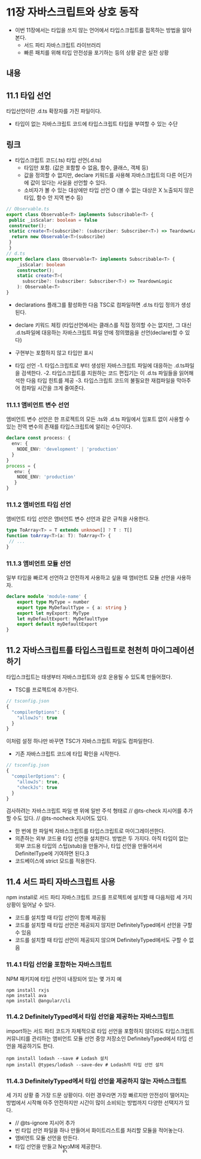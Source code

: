 # 11장 자바스크립트와 상호 동작
- 이번 11장에서는 타입을 쓰지 않는 언어에서 타입스크립트를 접목하는 방법을 알아본다.
  - 서드 파티 자바스크립트 라이브러리
  - 빠른 패치를 위해 타입 안전성을 포기하는 등의 상황 같은 실전 상황

## 내용
## 11.1 타입 선언
타입선언이란 .d.ts 확장자를 가진 파일이다.
- 타입이 없는 자바스크립트 코드에 타입스크립트 타입을 부여할 수 있는 수단

## 링크
- 타입스크립트 코드(.ts) 타입 선언(.d.ts)
  - 타입만 포함. (값은 포함할 수 없음, 함수, 클래스, 객체 등)
  - 값을 정의할 수 없지만, declare 키워드를 사용해 자바스크립트의 다른 어딘가에 값이 있다는 사실을 선언할 수 있다.
  - 소비자가 볼 수 있는 대상에만 타입 선언 O (볼 수 없는 대상은 X 노출되지 않은 타입, 함수 안 지역 변수 등)


```ts
// Observable.ts
export class Observable<T> implements Subscribable<T> {
 public _isScalar: boolean = false
 constructor();
 static create<T>(subscribe?: (subscriber: Subscriber<T>) => TeardownLogic) {
  return new Observable<T>(subscribe)
 }
 }
// d.ts
export declare class Observable<T> implements Subscribable<T> { 
    _isScalar: boolean
    constructor();
    static create<T>(
      subscribe?: (subscriber: Subscriber<T>) => TeardownLogic
    ): Observable<T>
}
```

- declarations 플래그를 활성화한 다음 TSC로 컴파일하면 .d.ts 타입 정의가 생성된다.

- declare 키워드 체킹 (타입선언에서는 클래스를 직접 정의할 수는 없지만, 그 대신 .d.ts파일에 대응하는 자바스크립트 파일 안에 정의했음을 선언(declare)할 수 있다)
- 구현부는 포함하지 않고 타입만 표시

- 타입 선언
  -1. 타입스크립트로 부터 생성된 자바스크립트 파일에 대응하는 .d.ts파일을 검색한다.
  -2. 타입스크립트를 지원하는 코드 편집기는 이 .d.ts 파일들을 읽어해석한 다음 타입 힌트를 제공
  -3. 타입스크립트 코드의 불필요한 재컴파일을 막아주어 컴파일 시간을 크게 줄여준다.

### 11.1.1 앰비언트 변수 선언
엠비언트 변수 선언은 한 프로젝트의 모든 .ts와 .d.ts 파일에서 임포트 없이 사용할 수 있는 전역 변수의 존재를 타입스크립트에 알리는 수단이다.

```ts
declare const process: {
  env: {
    NODE_ENV: 'development' | 'production'
  }
}
process = {
   env: {
    NODE_ENV: 'production'
   }
}
```

### 11.1.2 앰비언트 타입 선언
앰비언트 타입 선언은 앰비언트 변수 선언과 같은 규칙을 사용한다.

```ts
type ToArray<T> = T extends unknown[] ? T : T[]
function toArray<T>(a: T): ToArray<T> {
 // ...
}
```


### 11.1.3 앰비언트 모듈 선언
일부 타입을 빠르게 선언하고 안전하게 사용하고 싶을 때 앰비언트 모듈 선언을 사용하자.

```ts
declare module 'module-name' {
    export type MyType = number
    export type MyDefaultType = { a: string }
    export let myExport: MyType
    let myDefaultExport: MyDefaultType
    export default myDefaultExport
}
```

## 11.2 자바스크립트를 타입스크립트로 천천히 마이그레이션하기
타입스크립트는 태생부터 자바스크립트와 상호 운용될 수 있도록 만들어졌다.

- TSC를 프로젝트에 추가한다.
```ts
// tsconfig.json
{
  "compilerOptions": {
    "allowJs": true
  }
}
```
이처럼 설정 하나만 바꾸면 TSC가 자바스크립트 파일도 컴파일한다.

- 기존 자바스크립트 코드에 타입 확인을 시작한다.
```ts
// tsconfig.json
{
  "compilerOptions": {
    "allowJs": true,
    "checkJs": true
  }
}
```
검사하려는 자바스크립트 파일 맨 위에 일반 주석 형태로 // @ts-check 지시어를 추가할 수도 있다.
// @ts-nocheck 지시어도 있다.

- 한 번에 한 파일씩 자바스크립트를 타입스크립트로 마이그레이션한다.
- 의존하는 외부 코드용 타입 선언을 설치한다. 방법은 두 가지다. 아직 타입이 없는 외부 코드용 타입의 스텁(stub)을 만들거나, 타입 선언을 만들어서서 DefinitelType에 기여하면 된다.3
- 코드베이스에 strict 모드를 적용한다.

## 11.4 서드 파티 자바스크립트 사용
npm install로 서드 파티 자바스크립트 코드를 프로젝트에 설치할 때 다음처럼 세 가지 상황이 일어날 수 있다.
- 코드를 설치할 때 타입 선언이 함께 제공됨
- 코드를 설치할 때 타입 선언은 제공되지 않지만 DefinitelyTyped에서 선언을 구할 수 있음
- 코드를 설치할 때 타입 선언이 제공되지 않으며 DefinitelyTyped에서도 구할 수 없음

### 11.4.1 타입 선언을 포함하는 자바스크립트
NPM 패키지에 타입 선언이 내장되어 있는 몇 가지 예

```
npm install rxjs
npm install ava
npm install @angular/cli
```

### 11.4.2 DefinitelyTyped에서 타입 선언을 제공하는 자바스크립트
import하는 서드 파티 코드가 자체적으로 타입 선언을 포함하지 않더라도 타입스크립트 커뮤니티를 관리하는 앰비언트 모듈 선언 중앙 저장소인 DefinitelyTyped에서 타입 선언을 제공하기도 한다.

```
npm install lodash --save # Lodash 설치
npm install @types/lodash --save-dev # Lodash의 타입 선언 설치
```

### 11.4.3 DefinitelyTyped에서 타입 선언을 제공하지 않는 자바스크립트
세 가지 상황 중 가장 드문 상황이다. 이런 경우라면 가장 빠르지만 안전성이 떨어지는 방법에서 시작해 아주 안전하지만 시간이 많이 소비되는 방법까지 다양한 선택지가 있다.

- // @ts-ignore 지시어 추가
- 빈 타입 선언 파일을 하나 만들어서 화이트리스트를 처리할 모듈을 적어놓는다. 
- 앰비언트 모듈 선언을 만든다. 
- 타입 선언을 만들고 NᬒM에 제공한다.
